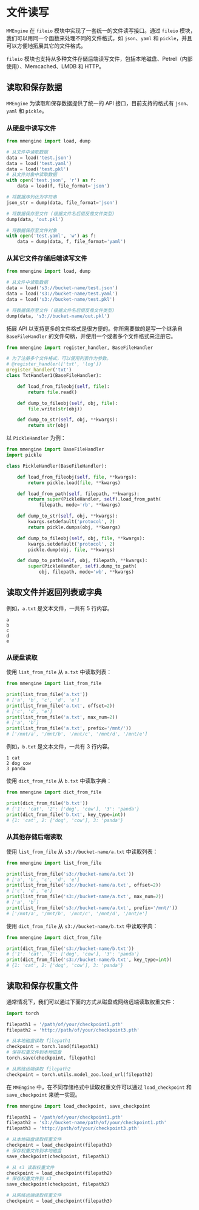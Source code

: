 # 文件读写

`MMEngine` 在 `fileio` 模块中实现了一套统一的文件读写接口。通过 `fileio` 模块，我们可以用同一个函数来处理不同的文件格式，如 `json`、`yaml` 和 `pickle`，并且可以方便地拓展其它的文件格式。

`fileio` 模块也支持从多种文件存储后端读写文件，包括本地磁盘、Petrel（内部使用）、Memcached、LMDB 和 HTTP。

## 读取和保存数据

`MMEngine` 为读取和保存数据提供了统一的 API 接口，目前支持的格式有 `json`、`yaml` 和 `pickle`。

### 从硬盘中读写文件

```python
from mmengine import load, dump

# 从文件中读取数据
data = load('test.json')
data = load('test.yaml')
data = load('test.pkl')
# 从文件对象中读取数据
with open('test.json', 'r') as f:
    data = load(f, file_format='json')

# 将数据序列化为字符串
json_str = dump(data, file_format='json')

# 将数据保存至文件 (根据文件名后缀反推文件类型)
dump(data, 'out.pkl')

# 将数据保存至文件对象
with open('test.yaml', 'w') as f:
    data = dump(data, f, file_format='yaml')
```

### 从其它文件存储后端读写文件

```python
from mmengine import load, dump

# 从文件中读取数据
data = load('s3://bucket-name/test.json')
data = load('s3://bucket-name/test.yaml')
data = load('s3://bucket-name/test.pkl')

# 将数据保存至文件 (根据文件名后缀反推文件类型)
dump(data, 's3://bucket-name/out.pkl')
```

拓展 API 以支持更多的文件格式是很方便的。你所需要做的是写一个继承自 `BaseFileHandler` 的文件句柄，并使用一个或者多个文件格式来注册它。

```python
from mmengine import register_handler, BaseFileHandler

# 为了注册多个文件格式，可以使用列表作为参数。
# @register_handler(['txt', 'log'])
@register_handler('txt')
class TxtHandler1(BaseFileHandler):

    def load_from_fileobj(self, file):
        return file.read()

    def dump_to_fileobj(self, obj, file):
        file.write(str(obj))

    def dump_to_str(self, obj, **kwargs):
        return str(obj)
```

以 `PickleHandler` 为例：

```python
from mmengine import BaseFileHandler
import pickle

class PickleHandler(BaseFileHandler):

    def load_from_fileobj(self, file, **kwargs):
        return pickle.load(file, **kwargs)

    def load_from_path(self, filepath, **kwargs):
        return super(PickleHandler, self).load_from_path(
            filepath, mode='rb', **kwargs)

    def dump_to_str(self, obj, **kwargs):
        kwargs.setdefault('protocol', 2)
        return pickle.dumps(obj, **kwargs)

    def dump_to_fileobj(self, obj, file, **kwargs):
        kwargs.setdefault('protocol', 2)
        pickle.dump(obj, file, **kwargs)

    def dump_to_path(self, obj, filepath, **kwargs):
        super(PickleHandler, self).dump_to_path(
            obj, filepath, mode='wb', **kwargs)
```

## 读取文件并返回列表或字典

例如，`a.txt` 是文本文件，一共有 5 行内容。

```
a
b
c
d
e
```

### 从硬盘读取

使用 `list_from_file` 从 `a.txt` 中读取列表：

```python
from mmengine import list_from_file

print(list_from_file('a.txt'))
# ['a', 'b', 'c', 'd', 'e']
print(list_from_file('a.txt', offset=2))
# ['c', 'd', 'e']
print(list_from_file('a.txt', max_num=2))
# ['a', 'b']
print(list_from_file('a.txt', prefix='/mnt/'))
# ['/mnt/a', '/mnt/b', '/mnt/c', '/mnt/d', '/mnt/e']
```

例如，`b.txt` 是文本文件，一共有 3 行内容。

```
1 cat
2 dog cow
3 panda
```

使用 `dict_from_file` 从 `b.txt` 中读取字典：

```python
from mmengine import dict_from_file

print(dict_from_file('b.txt'))
# {'1': 'cat', '2': ['dog', 'cow'], '3': 'panda'}
print(dict_from_file('b.txt', key_type=int))
# {1: 'cat', 2: ['dog', 'cow'], 3: 'panda'}
```

### 从其他存储后端读取

使用 `list_from_file` 从 `s3://bucket-name/a.txt` 中读取列表：

```python
from mmengine import list_from_file

print(list_from_file('s3://bucket-name/a.txt'))
# ['a', 'b', 'c', 'd', 'e']
print(list_from_file('s3://bucket-name/a.txt', offset=2))
# ['c', 'd', 'e']
print(list_from_file('s3://bucket-name/a.txt', max_num=2))
# ['a', 'b']
print(list_from_file('s3://bucket-name/a.txt', prefix='/mnt/'))
# ['/mnt/a', '/mnt/b', '/mnt/c', '/mnt/d', '/mnt/e']
```

使用 `dict_from_file` 从 `s3://bucket-name/b.txt` 中读取字典：

```python
from mmengine import dict_from_file

print(dict_from_file('s3://bucket-name/b.txt'))
# {'1': 'cat', '2': ['dog', 'cow'], '3': 'panda'}
print(dict_from_file('s3://bucket-name/b.txt', key_type=int))
# {1: 'cat', 2: ['dog', 'cow'], 3: 'panda'}
```

## 读取和保存权重文件

通常情况下，我们可以通过下面的方式从磁盘或网络远端读取权重文件：

```python
import torch

filepath1 = '/path/of/your/checkpoint1.pth'
filepath2 = 'http://path/of/your/checkpoint3.pth'

# 从本地磁盘读取 filepath1
checkpoint = torch.load(filepath1)
# 保存权重文件到本地磁盘
torch.save(checkpoint, filepath1)

# 从网络远端读取 filepath2
checkpoint = torch.utils.model_zoo.load_url(filepath2)
```

在 `MMEngine` 中，在不同存储格式中读取权重文件可以通过 `load_checkpoint` 和 `save_checkpoint` 来统一实现。

```python
from mmengine import load_checkpoint, save_checkpoint

filepath1 = '/path/of/your/checkpoint1.pth'
filepath2 = 's3://bucket-name/path/of/your/checkpoint1.pth'
filepath3 = 'http://path/of/your/checkpoint3.pth'

# 从本地磁盘读取权重文件
checkpoint = load_checkpoint(filepath1)
# 保存权重文件到本地磁盘
save_checkpoint(checkpoint, filepath1)

# 从 s3 读取权重文件
checkpoint = load_checkpoint(filepath2)
# 保存权重文件到 s3
save_checkpoint(checkpoint, filepath2)

# 从网络远端读取权重文件
checkpoint = load_checkpoint(filepath3)
```
